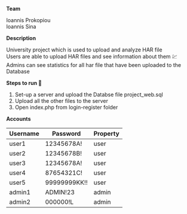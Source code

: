 **Team**

Ioannis Prokopiou\
Ioannis Sina 


**Description**

University project which is used to upload and analyze HAR file\
Users are able to upload HAR files and see information about them :chart:\
Admins can see statistics for all har file that have been uploaded to the Database


**Steps to run :runner:**

1. Set-up a server and upload the Databse file project_web.sql  
2. Upload all the other files to the server  
3. Open index.php from login-register folder  


**Accounts**

| Username  | Password | Property |
| ------------- | ------------- | ------------- |
| user1 | 12345678A! | user |
| user2 | 12345678B! | user |
| user3 | 12345678A! | user | 
| user4 | 87654321C! | user |
| user5 | 99999999KK!! | user |
| admin1 | ADMIN!23 | admin |
| admin2 | 000000!L | admin |
